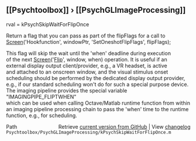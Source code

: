 ## [[Psychtoolbox]] &#8250; [[PsychGLImageProcessing]]

rval = kPsychSkipWaitForFlipOnce  
  
Return a flag that you can pass as part of the flipFlags for a call to  
[Screen](Screen)('Hookfunction', windowPtr, 'SetOneshotFlipFlags', flipFlags);  
  
This flag will skip the wait until the 'when' deadline during execution  
of the next [Screen](Screen)('[Flip](Flip)', window, when) operation. It is useful if an  
external display output client/provider, e.g., a VR headset, is active  
and attached to an onscreen window, and the visual stimulus onset  
scheduling should be performed by the dedicated display output provider,  
e.g., if our standard scheduling won't do for such a special purpose device.  
The imaging pipeline provides the special variable "IMAGINGPIPE\_FLIPTWHEN"  
which can be used when calling Octave/Matlab runtime function from within  
an imaging pipeline processing chain to pass the 'when' time to the runtime  
function, e.g., for scheduling.  




<div class="code_header" style="text-align:right;">
  <span style="float:left;">Path&nbsp;&nbsp;</span> <span class="counter">Retrieve <a href=
  "https://raw.github.com/Psychtoolbox-3/Psychtoolbox-3/beta/Psychtoolbox/PsychGLImageProcessing/kPsychSkipWaitForFlipOnce.m">current version from GitHub</a> | View <a href=
  "https://github.com/Psychtoolbox-3/Psychtoolbox-3/commits/beta/Psychtoolbox/PsychGLImageProcessing/kPsychSkipWaitForFlipOnce.m">changelog</a></span>
</div>
<div class="code">
  <code>Psychtoolbox/PsychGLImageProcessing/kPsychSkipWaitForFlipOnce.m</code>
</div>

